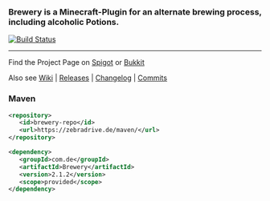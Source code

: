 ### Brewery is a Minecraft-Plugin for an alternate brewing process, including alcoholic Potions.  

[![Build Status](https://travis-ci.org/DieReicheErethons/Brewery.png?branch=master)](https://travis-ci.org/DieReicheErethons/Brewery)  

***

Find the Project Page on [Spigot](https://www.spigotmc.org/resources/brewery.3082/) or [Bukkit](https://dev.bukkit.org/projects/brewery)

Also see  [Wiki](https://github.com/DieReicheErethons/Brewery/wiki) | [Releases](https://github.com/DieReicheErethons/Brewery/releases) | [Changelog](https://github.com/DieReicheErethons/Brewery/wiki/changelog) | [Commits](https://github.com/DieReicheErethons/Brewery/commits/master)


### Maven

```XML
<repository>
   <id>brewery-repo</id>
   <url>https://zebradrive.de/maven/</url>
</repository>

<dependency>
   <groupId>com.de</groupId>
   <artifactId>Brewery</artifactId>
   <version>2.1.2</version>
   <scope>provided</scope>
</dependency>
```
